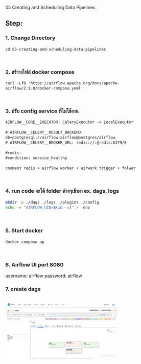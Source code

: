 05 Creating and Scheduling Data Pipelines

## Step:
### 1. Change Directory
```
cd 05-creating-and-scheduling-data-pipelines
```
<br>

### 2. สร้าางไฟล์ docker compose
```
curl -LfO 'https://airflow.apache.org/docs/apache-airflow/2.9.0/docker-compose.yaml'
```
<br>

### 3. ปรับ config service ที่ไม่ใช้งาน
```
AIRFLOW__CORE__EXECUTOR: CeleryExecutor -> LocalExecutor

# AIRFLOW__CELERY__RESULT_BACKEND: db+postgresql://airflow:airflow@postgres/airflow
# AIRFLOW__CELERY__BROKER_URL: redis://:@redis:6379/0

#redis:
#condition: service_healthy

cooment redis + airflow worker + airwork trigger + folwer
```
<br>

### 4. run code จะได้ folder ต่างๆเข้ามา ex. dags, logs
```sh
mkdir -p ./dags ./logs ./plugins ./config
echo -e "AIRFLOW_UID=$(id -u)" > .env
```
<br>

### 5. Start docker
```
docker-compose up
```
<br>


### 6. Airflow UI port 8080
username: airflow
password: airflow
<br>

### 7. create dags
<br>
<img src="https://github.com/pearmai1997/ds525-dw-and-bi/blob/main/05-creating-and-scheduling-data-pipelines/img/Screen Shot 2567-04-22 at 16.21.55.png" width="70%"></img> 
<br>